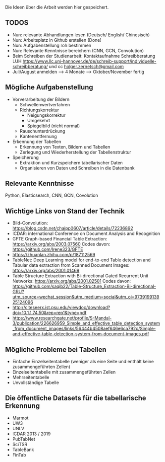  Die Ideen über die Arbeit werden hier gespeichert.
## TODOS
- Nun: relevante Abhandlungen lesen (Deutsch/ English/ Chinesisch)
- Nun: Arbeitsplatz in Github erstellen (Done)
- Nun: Aufgabenstellung roh bestimmen
- Nun: Relevante Kenntnisse bereichern (CNN, GCN, Convolution)
- Beim Schreiben der Studienarbeit: Kontaktaufnahme Schreibberatung LUH
https://www.llc.uni-hannover.de/de/schreib-support/individuelle-schreibberatung/ und cc holger.zernetsch@gmail.com 
- Juli/August anmelden —> 4 Monate —> Oktober/November fertig
## Mögliche Aufgabenstellung
- Vorverarbeitung der Bildern
  - Schwellenwertverfahren
  - Richtungskorrektur
    - Neigungskorrektur
    - Umgekehrt
    - Spiegelbild (nicht normal)
  - Rauschunterdrückung
  - Kantenentfernung
- Erkennung der Tabellen
  - Erkennung von Texten, Bildern und Tabellen
  - Zerlegung und Wiederherstellung der Tabellenstruktur
- Speicherung
  - Extraktion und Kurzspeichern tabellarischer Daten
  - Organisieren von Daten und Schreiben in die Datenbank
## Relevante Kenntnisse
Python, Elasticsearch, CNN, GCN, Covolution
## Wichtige Links von Stand der Technik
- Bild-Convolution: https://blog.csdn.net/chaipp0607/article/details/72236892
- ICDAR: international Conference on Document Analysis and Recognition
- GFTE Graph-based Financial Table Extraction: https://arxiv.org/abs/2003.07560 
Codes davon: https://github.com/Irene323/GFTE
- https://zhuanlan.zhihu.com/p/187112569
- TableNet: Deep Learning model for end-to-end Table detection and Tabular data extraction from Scanned Document Images: https://arxiv.org/abs/2001.01469
- Table Structure Extraction with Bi-directional Gated Recurrent Unit Networks: https://arxiv.org/abs/2001.02501 
Codes davon: https://github.com/saqib22/Table-Structure_Extraction-Bi-directional-GRU?utm_source=wechat_session&utm_medium=social&utm_oi=973919913925124096 
- http://citeseerx.ist.psu.edu/viewdoc/download?doi=10.1.1.74.50&rep=rep1&type=pdf
- https://www.researchgate.net/profile/S-Mandal-3/publication/226626959_Simple_and_effective_table_detection_system_from_document_images/links/56444b4508aef646e6ca792c/Simple-and-effective-table-detection-system-from-document-images.pdf
## Mögliche Probleme bei Tabellen
- Einfache Einzelseitentabelle 
(weniger als eine Seite und enthält keine zusammengeführten Zellen)
- Einzelseitentabelle mit zusammengeführten Zellen
- Mehrseitentabelle
- Unvollständige Tabelle
## Die öffentliche Datasets für die tabellarische Erkennung
- Marmot
- UW3
- UNLV
- ICDAR 2013 / 2019
- PubTabNet
- SciTSR
- TableBank
- FinTab